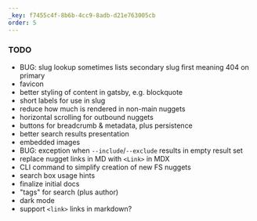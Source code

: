 ```yaml
---
_key: f7455c4f-8b6b-4cc9-8adb-d21e763005cb
order: 5
---
```


### TODO

* BUG: slug lookup sometimes lists secondary slug first meaning 404 on primary
* favicon
* better styling of content in gatsby, e.g. blockquote
* short labels for use in slug
* reduce how much is rendered in non-main nuggets
* horizontal scrolling for outbound nuggets
* buttons for breadcrumb & metadata, plus persistence
* better search results presentation
* embedded images
* BUG: exception when `--include`/`--exclude` results in empty result set
* replace nugget links in MD with `<Link>` in MDX
* CLI command to simplify creation of new FS nuggets
* search box usage hints
* finalize initial docs
* "tags" for search (plus author)
* dark mode
* support `<link>` links in markdown?
